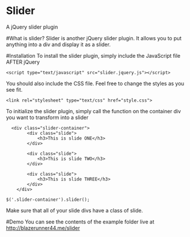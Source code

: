 # Slider
A jQuery slider plugin

#What is slider?
Slider is another jQuery slider plugin. It allows you to put anything into a div and display it as a slider.

#Installation
To install the slider plugin, simply include the JavaScript file AFTER jQuery

`<script type="text/javascript" src="slider.jquery.js"></script>`

You should also include the CSS file. Feel free to change the styles as you see fit.

`<link rel="stylesheet" type="text/css" href="style.css">`

To initialize the slider plugin, simply call the function on the container div you want to transform into a slider

```
  <div class="slider-container">
		<div class="slide">
			<h3>This is slide ONE</h3>
		</div>

		<div class="slide">
			<h3>This is slide TWO</h3>
		</div>

		<div class="slide">
			<h3>This is slide THREE</h3>
		</div>
	</div>
```
		
`$('.slider-container').slider();`

Make sure that all of your slide divs have a class of slide. 

#Demo
You can see the contents of the example folder live at http://blazerunner44.me/slider
